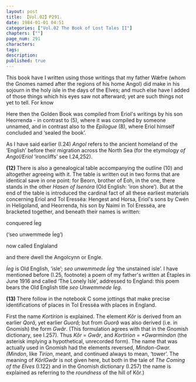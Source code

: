```yaml
---
layout: post
title: 【Vol.02】P291.
date: 1984-01-01 04:51
categories: ["Vol.02 The Book of Lost Tales II"]
chapters: [""]
page_num: 291
characters: 
tags: 
description: 
published: true
---
```


<p style="text-indent: 0;">
This book have I written using those writings that my father Wǽfre (whom the Gnomes named after the regions of his home Angol) did make in his sojourn in the holy isle in the days of the Elves; and much else have I added of those things which his eyes saw not afterward; yet are such things not yet to tell. For know
</p>

Here then the Golden Book was compiled from Eriol's writings by his son Heorrenda - in contrast to (5), where it was compiled by someone unnamed, and in contrast also to the <I>Epilogue</I> (8), where Eriol himself concluded and ‘sealed the book’.

As I have said earlier (I.24) <I>Angol</I> refers to the ancient homeland of the ‘English’ before their migration across the North Sea (for the etymology <I>of Angol/Eriol</I> ‘ironcliffs’ see I.24,252).

<B>(12) </B>There is also a genealogical table accompanying the outline (10) and altogether agreeing with it. The table is written out in two forms that are identical save in one point: for Beorn, brother of Eoh, in the one, there stands in the other <I>Hasen of Isenóra</I> (Old English: ‘iron shore’). But at the end of the table is introduced the cardinal fact of all these earliest materials concerning Eriol and Tol Eressëa: Hengest and Horsa, Eriol's sons by Cwén in Heligoland, and Heorrenda, his son by Naimi in Tol Eressëa, are bracketed together, and beneath their names is written:

conquered Íeg

(‘seo unwemmede Íeg’)

now called Englaland

and there dwell the Angolcynn or Engle.

<I>Íeg</I> is Old English, ‘isle’; <I>seo unwemmede Íeg</I> ‘the unstained isle’. I have mentioned before (I.25, footnote) a poem of my father's written at Étaples in June 1916 and called ‘The Lonely Isle’, addressed to England: this poem bears the Old English title <I>seo Unwemmede Íeg</I>.

<B>(13) </B>There follow in the notebook C some jottings that make precise identifications of places in Tol Eressëa with places in England.

First the name <I>Kortirion</I> is explained. The element <I>Kôr</I> is derived from an earlier <I>Qoră</I>, yet earlier <I>Guoră;</I> but from <I>Guoră</I> was also derived (i.e. in Gnomish) the form <I>Gwâr</I>. (This formulation agrees with that in the Gnomish dictionary, see I.257). Thus <I>Kôr</I> = <I>Gwâr</I>, and <I>Kortirion</I> = <I>\*Gwarmindon</I> (the asterisk implying a hypothetical, unrecorded form). The name that was actually used in Gnomish had the elements reversed, <I>Mindon-Gwar. (Mindon</I>, like <I>Tirion</I>, meant, and continued always to mean, ‘tower’. The meaning of <I>KôrlGwâr</I> is not given here, but both in the tale of <I>The Coming of the Elves</I> (I.122) and in the Gnomish dictionary (I.257) the name is explained as referring to the <I>roundness</I> of the hill of Kôr.)

